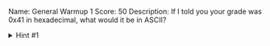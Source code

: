 Name: General Warmup 1
Score: 50
Description: If I told you your grade was 0x41 in hexadecimal, what would it be in ASCII? 
<details><summary>Hint #1</summary>Submit your answer in our competition's flag format. For example, if you answer was 'hello', you would submit 'picoCTF{hello}' as the flag.</details>